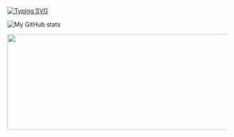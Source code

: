 
<a href="https://github.com/drkostas">
    <img src="https://readme-typing-svg.demolab.com?font=Georgia&size=18&duration=2000&pause=100&multiline=true&width=500&height=80&lines=Ashurov+Safarmurod;Founder of Wakeel and .Net Developer" alt="Typing SVG" />
</a>
<br/>
   


![My GitHub stats](https://github-readme-stats.vercel.app/api?username=Safarmurod7&theme=algolia&show_icons=true)
 
<p align="center">
  <img width="800" height="220" src="https://streak-stats.demolab.com?user=Safarmurod7&theme=highcontrast&hide_border=true&border_radius=5&card_width=800">
</p>



